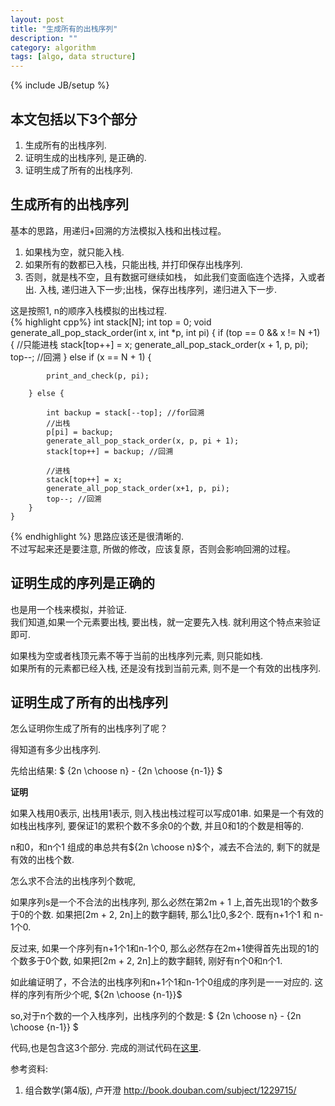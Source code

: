 ```yaml
---
layout: post
title: "生成所有的出栈序列"
description: ""
category: algorithm
tags: [algo, data structure]
---
```

{% include JB/setup %}

本文包括以下3个部分
--------------
1.  生成所有的出栈序列.
2.  证明生成的出栈序列, 是正确的.
3.  证明生成了所有的出栈序列.

生成所有的出栈序列
------------------
基本的思路，用递归+回溯的方法模拟入栈和出栈过程。

1.  如果栈为空，就只能入栈.
2.  如果所有的数都已入栈，只能出栈, 并打印保存出栈序列.
3.  否则，就是栈不空，且有数据可继续如栈， 如此我们变面临连个选择，入或者出.
    入栈, 递归进入下一步;出栈，保存出栈序列，递归进入下一步.


这是按照1, n的顺序入栈模拟的出栈过程.  
{% highlight cpp%}
    int stack[N];
    int top = 0;
    void generate_all_pop_stack_order(int x, int *p, int pi)
    {
        if (top == 0 && x != N +1) {
            //只能进栈
            stack[top++] = x;
            generate_all_pop_stack_order(x + 1, p, pi);
            top--; //回溯
        } else if (x == N + 1) {

            print_and_check(p, pi);

        } else {

            int backup = stack[--top]; //for回溯
            //出栈
            p[pi] = backup;
            generate_all_pop_stack_order(x, p, pi + 1);
            stack[top++] = backup; //回溯

            //进栈
            stack[top++] = x;
            generate_all_pop_stack_order(x+1, p, pi);
            top--; //回溯
        }
    }
{% endhighlight %}
思路应该还是很清晰的.  
不过写起来还是要注意, 所做的修改，应该复原，否则会影响回溯的过程。


证明生成的序列是正确的
----------------------
也是用一个栈来模拟，并验证.  
我们知道,如果一个元素要出栈, 要出栈，就一定要先入栈.
就利用这个特点来验证即可.

如果栈为空或者栈顶元素不等于当前的出栈序列元素, 则只能如栈.  
如果所有的元素都已经入栈, 还是没有找到当前元素, 则不是一个有效的出栈序列.  

证明生成了所有的出栈序列
------------------------
怎么证明你生成了所有的出栈序列了呢？

得知道有多少出栈序列.

先给出结果:
$ {2n \choose n} - {2n \choose {n-1}} $

**证明**  

如果入栈用0表示, 出栈用1表示, 则入栈出栈过程可以写成01串. 
如果是一个有效的如栈出栈序列, 要保证1的累积个数不多余0的个数, 并且0和1的个数是相等的.  

n和0，和n个1 组成的串总共有${2n \choose n}$个，减去不合法的, 剩下的就是有效的出栈个数.

怎么求不合法的出栈序列个数呢,  

如果序列s是一个不合法的出栈序列, 那么必然在第2m + 1 上,首先出现1的个数多于0的个数. 
如果把[2m + 2, 2n]上的数字翻转, 那么1比0,多2个. 既有n+1个1 和 n-1个0.  

反过来, 如果一个序列有n+1个1和n-1个0, 那么必然存在2m+1使得首先出现的1的个数多于0个数, 
如果把[2m + 2, 2n]上的数字翻转, 刚好有n个0和n个1.  

如此编证明了，不合法的出栈序列和n+1个1和n-1个0组成的序列是一一对应的.
这样的序列有所少个呢, ${2n \choose {n-1}}$

so,对于n个数的一个入栈序列，出栈序列的个数是: $ {2n \choose n} - {2n \choose {n-1}} $


代码,也是包含这3个部分.
完成的测试代码在[这里][1].

参考资料:  
1. 组合数学(第4版), 卢开澄 <http://book.douban.com/subject/1229715/>

[1]: https://github.com/fly2best/pastebin/blob/master/algo/all_pop_stack_order.cc
